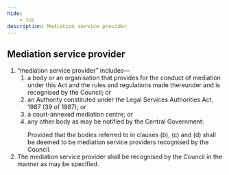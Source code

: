 ```yaml
---
hide:
    - toc
description: Mediation service provider
---
```


## Mediation service provider

1. “mediation service provider” includes—
    1. a body or an organisation that provides for the conduct of mediation under this Act and the rules and regulations made thereunder and is recognised by the Council; or
    2. an Authority constituted under the Legal Services Authorities Act, 1987 (39 of 1987); or
    3. a court-annexed mediation centre; or
    4. any other body as may be notified by the Central Government: </p> Provided that the bodies referred to in clauses (b), (c) and (d) shall be deemed to be mediation service providers recognised by the Council.
2. The mediation service provider shall be recognised by the Council in the manner as may be specified.
